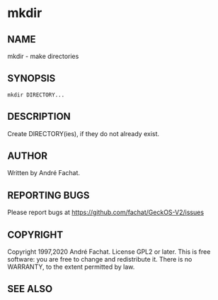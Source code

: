 
# mkdir

## NAME

mkdir - make directories

## SYNOPSIS

    mkdir DIRECTORY...
    
## DESCRIPTION

Create DIRECTORY(ies), if they do not already exist.

## AUTHOR

Written by André Fachat.

## REPORTING BUGS

Please report bugs at https://github.com/fachat/GeckOS-V2/issues

## COPYRIGHT

Copyright 1997,2020 André Fachat. License GPL2 or later.
This is free software: you are free to change and redistribute it. There is no WARRANTY, to the extent permitted by law.

## SEE ALSO

